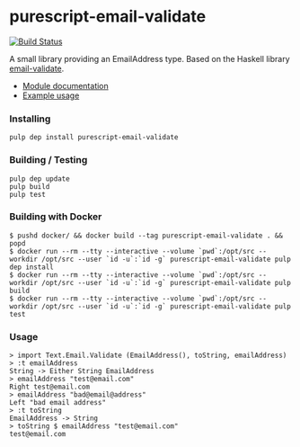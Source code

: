 
purescript-email-validate
==================

[![Build Status](https://travis-ci.org/cdepillabout/purescript-email-validate?branch=master)](https://travis-ci.org/cdepillabout/purescript-email-validate)

A small library providing an EmailAddress type.  Based on the Haskell library [email-validate](https://hackage.haskell.org/package/email-validate).

- [Module documentation](docs/Text/Parsing/)
- [Example usage](test/Main.purs)

### Installing

    pulp dep install purescript-email-validate

### Building / Testing

    pulp dep update
    pulp build
    pulp test

### Building with Docker

```
$ pushd docker/ && docker build --tag purescript-email-validate . && popd
$ docker run --rm --tty --interactive --volume `pwd`:/opt/src --workdir /opt/src --user `id -u`:`id -g` purescript-email-validate pulp dep install
$ docker run --rm --tty --interactive --volume `pwd`:/opt/src --workdir /opt/src --user `id -u`:`id -g` purescript-email-validate pulp build
$ docker run --rm --tty --interactive --volume `pwd`:/opt/src --workdir /opt/src --user `id -u`:`id -g` purescript-email-validate pulp test
```

### Usage

```
> import Text.Email.Validate (EmailAddress(), toString, emailAddress)
> :t emailAddress
String -> Either String EmailAddress
> emailAddress "test@email.com"
Right test@email.com
> emailAddress "bad@email@address"
Left "bad email address"
> :t toString
EmailAddress -> String
> toString $ emailAddress "test@email.com"
test@email.com
```
